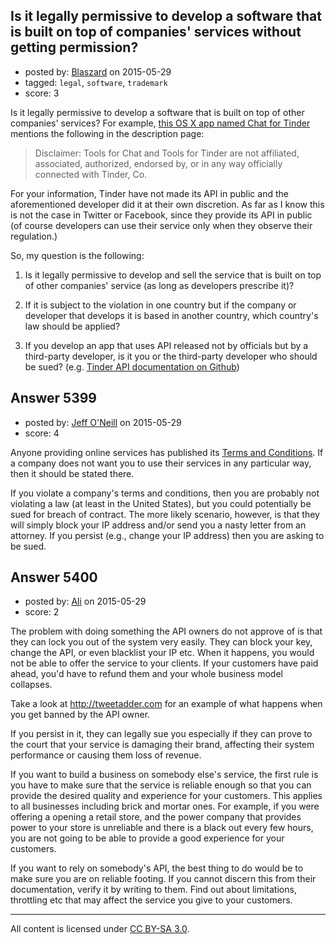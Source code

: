 ## Is it legally permissive to develop a software that is built on top of companies' services without getting permission?

- posted by: [Blaszard](https://stackexchange.com/users/2738792/blaszard) on 2015-05-29
- tagged: `legal`, `software`, `trademark`
- score: 3

Is it legally permissive to develop a software that is built on top of other companies' services? For example, [this OS X app named Chat for Tinder](https://itunes.apple.com/us/app/chat-for-tinder/id933848120?mt=12) mentions the following in the description page:

> Disclaimer: Tools for Chat and Tools for Tinder are not affiliated, associated, authorized, endorsed by, or in any way officially connected with Tinder, Co.

For your information, Tinder have not made its API in public and the aforementioned developer did it at their own discretion. As far as I know this is not the case in Twitter or Facebook, since they provide its API in public (of course developers can use their service only when they observe their regulation.)

So, my question is the following:

1. Is it legally permissive to develop and sell the service that is built on top of other companies' service (as long as developers prescribe it)?

2. If it is subject to the violation in one country but if the company or developer that develops it is based in another country, which country's law should be applied? 

3. If you develop an app that uses API released not by officials but by a third-party developer, is it you or the third-party developer who should be sued? (e.g. [Tinder API documentation on Github](https://gist.github.com/rtt/10403467))




## Answer 5399

- posted by: [Jeff O'Neill](https://stackexchange.com/users/46273/jeff-o-neill) on 2015-05-29
- score: 4

<p>Anyone providing online services has published its <a href="http://en.wikipedia.org/wiki/Terms_of_service" rel="nofollow">Terms and Conditions</a>.  If a company does not want you to use their services in any particular way, then it should be stated there.</p>

<p>If you violate a company's terms and conditions, then you are probably not violating a law (at least in the United States), but you could potentially be sued for breach of contract.  The more likely scenario, however, is that they will simply block your IP address and/or send you a nasty letter from an attorney.  If you persist (e.g., change your IP address) then you are asking to be sued.</p>



## Answer 5400

- posted by: [Ali](https://stackexchange.com/users/2815644/ali) on 2015-05-29
- score: 2

The problem with doing something the API owners do not approve of is that they can lock you out of the system very easily. They can block your key, change the API, or even blacklist your IP etc. When it happens, you would not be able to offer the service to your clients. If your customers have paid ahead, you'd have to refund them and your whole business model collapses. 

Take a look at http://tweetadder.com for an example of what happens when you get banned by the API owner. 

If you persist in it, they can legally sue you especially if they can prove to the court that your service is damaging their brand, affecting their system performance or causing them loss of revenue. 

If you want to build a business on somebody else's service, the first rule is you have to make sure that the service is reliable enough so that you can provide the desired quality and experience for your customers. This applies to all businesses including brick and mortar ones. For example, if you were offering a opening a retail store, and the power company that provides power to your store is unreliable and there is a black out every few hours, you are not going to be able to provide a good experience for your customers. 

If  you want to rely on somebody's API, the best thing to do would be to make sure you are on reliable footing. If you cannot discern this from their documentation, verify it by writing to them. Find out about limitations, throttling etc that may affect the service you give to your customers. 





---

All content is licensed under [CC BY-SA 3.0](https://creativecommons.org/licenses/by-sa/3.0/).
